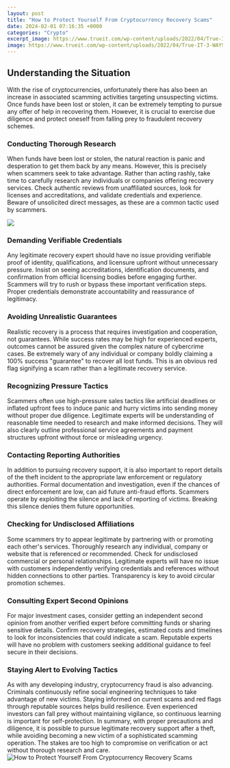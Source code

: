 ```yaml
---
layout: post
title: "How to Protect Yourself From Cryptocurrency Recovery Scams"
date: 2024-02-01 07:16:35 +0000
categories: "Crypto"
excerpt_image: https://www.trueit.com/wp-content/uploads/2022/04/True-IT-3-WAYS-TO-PROTECT-YOURSELF-FROM-CRYPTOCURRENCY-SCAMS.png
image: https://www.trueit.com/wp-content/uploads/2022/04/True-IT-3-WAYS-TO-PROTECT-YOURSELF-FROM-CRYPTOCURRENCY-SCAMS.png
---
```


## Understanding the Situation
With the rise of cryptocurrencies, unfortunately there has also been an increase in associated scamming activities targeting unsuspecting victims. Once funds have been lost or stolen, it can be extremely tempting to pursue any offer of help in recovering them. However, it is crucial to exercise due diligence and protect oneself from falling prey to fraudulent recovery schemes. 
### Conducting Thorough Research 
When funds have been lost or stolen, the natural reaction is panic and desperation to get them back by any means. However, this is precisely when scammers seek to take advantage. Rather than acting rashly, take time to carefully research any individuals or companies offering recovery services. Check authentic reviews from unaffiliated sources, look for licenses and accreditations, and validate credentials and experience. Beware of unsolicited direct messages, as these are a common tactic used by scammers.

![](https://1734811051.rsc.cdn77.org/data/images/full/404459/tips-to-protecting-yourself-against-crypto-scams.jpg)
### Demanding Verifiable Credentials
Any legitimate recovery expert should have no issue providing verifiable proof of identity, qualifications, and licensure upfront without unnecessary pressure. Insist on seeing accreditations, identification documents, and confirmation from official licensing bodies before engaging further. Scammers will try to rush or bypass these important verification steps. Proper credentials demonstrate accountability and reassurance of legitimacy.
### Avoiding Unrealistic Guarantees  
Realistic recovery is a process that requires investigation and cooperation, not guarantees. While success rates may be high for experienced experts, outcomes cannot be assured given the complex nature of cybercrime cases. Be extremely wary of any individual or company boldly claiming a 100% success "guarantee" to recover all lost funds. This is an obvious red flag signifying a scam rather than a legitimate recovery service.
### Recognizing Pressure Tactics
Scammers often use high-pressure sales tactics like artificial deadlines or inflated upfront fees to induce panic and hurry victims into sending money without proper due diligence. Legitimate experts will be understanding of reasonable time needed to research and make informed decisions. They will also clearly outline professional service agreements and payment structures upfront without force or misleading urgency. 
### Contacting Reporting Authorities 
In addition to pursuing recovery support, it is also important to report details of the theft incident to the appropriate law enforcement or regulatory authorities. Formal documentation and investigation, even if the chances of direct enforcement are low, can aid future anti-fraud efforts. Scammers operate by exploiting the silence and lack of reporting of victims. Breaking this silence denies them future opportunities.
### Checking for Undisclosed Affiliations
Some scammers try to appear legitimate by partnering with or promoting each other's services. Thoroughly research any individual, company or website that is referenced or recommended. Check for undisclosed commercial or personal relationships. Legitimate experts will have no issue with customers independently verifying credentials and references without hidden connections to other parties. Transparency is key to avoid circular promotion schemes.
### Consulting Expert Second Opinions  
For major investment cases, consider getting an independent second opinion from another verified expert before committing funds or sharing sensitive details. Confirm recovery strategies, estimated costs and timelines to look for inconsistencies that could indicate a scam. Reputable experts will have no problem with customers seeking additional guidance to feel secure in their decisions.
### Staying Alert to Evolving Tactics
As with any developing industry, cryptocurrency fraud is also advancing. Criminals continuously refine social engineering techniques to take advantage of new victims. Staying informed on current scams and red flags through reputable sources helps build resilience. Even experienced investors can fall prey without maintaining vigilance, so continuous learning is important for self-protection.
In summary, with proper precautions and diligence, it is possible to pursue legitimate recovery support after a theft, while avoiding becoming a new victim of a sophisticated scamming operation. The stakes are too high to compromise on verification or act without thorough research and care.
![How to Protect Yourself From Cryptocurrency Recovery Scams](https://www.trueit.com/wp-content/uploads/2022/04/True-IT-3-WAYS-TO-PROTECT-YOURSELF-FROM-CRYPTOCURRENCY-SCAMS.png)